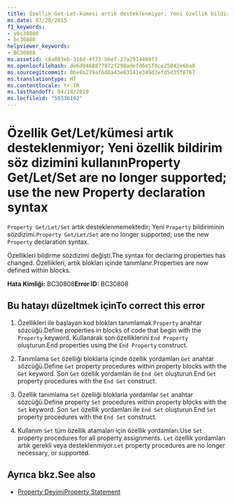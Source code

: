 ```yaml
---
title: Özellik Get-Let-kümesi artık desteklenmiyor; Yeni özellik bildirim söz dizimini kullanın
ms.date: 07/20/2015
f1_keywords:
- vbc30808
- bc30808
helpviewer_keywords:
- BC30808
ms.assetid: c8a803eb-316d-4f73-b6ef-27a2914409f3
ms.openlocfilehash: de6d9468877872f290adefd6e5f0ce25842e6ba8
ms.sourcegitcommit: 0be8a279af6d8a43e03141e349d3efd5d35f8767
ms.translationtype: HT
ms.contentlocale: tr-TR
ms.lasthandoff: 04/18/2019
ms.locfileid: "59336102"
---
```

# <a name="property-getletset-are-no-longer-supported-use-the-new-property-declaration-syntax"></a><span data-ttu-id="7de3b-102">Özellik Get/Let/kümesi artık desteklenmiyor; Yeni özellik bildirim söz dizimini kullanın</span><span class="sxs-lookup"><span data-stu-id="7de3b-102">Property Get/Let/Set are no longer supported; use the new Property declaration syntax</span></span>
<span data-ttu-id="7de3b-103">`Property Get/Let/Set` artık desteklenmemektedir; Yeni `Property` bildiriminin sözdizimi.</span><span class="sxs-lookup"><span data-stu-id="7de3b-103">`Property Get/Let/Set` are no longer supported; use the new `Property` declaration syntax.</span></span>  
  
 <span data-ttu-id="7de3b-104">Özellikleri bildirme sözdizimi değişti.</span><span class="sxs-lookup"><span data-stu-id="7de3b-104">The syntax for declaring properties has changed.</span></span> <span data-ttu-id="7de3b-105">Özellikleri, artık blokları içinde tanımlanır.</span><span class="sxs-lookup"><span data-stu-id="7de3b-105">Properties are now defined within blocks.</span></span>  
  
 <span data-ttu-id="7de3b-106">**Hata Kimliği:** BC30808</span><span class="sxs-lookup"><span data-stu-id="7de3b-106">**Error ID:** BC30808</span></span>  
  
## <a name="to-correct-this-error"></a><span data-ttu-id="7de3b-107">Bu hatayı düzeltmek için</span><span class="sxs-lookup"><span data-stu-id="7de3b-107">To correct this error</span></span>  
  
1. <span data-ttu-id="7de3b-108">Özellikleri ile başlayan kod blokları tanımlamak `Property` anahtar sözcüğü.</span><span class="sxs-lookup"><span data-stu-id="7de3b-108">Define properties in blocks of code that begin with the `Property` keyword.</span></span> <span data-ttu-id="7de3b-109">Kullanarak son özelliklerini `End Property` oluşturun.</span><span class="sxs-lookup"><span data-stu-id="7de3b-109">End properties using the `End Property` construct.</span></span>  
  
2. <span data-ttu-id="7de3b-110">Tanımlama `Get` özelliği bloklarla içinde özellik yordamları `Get` anahtar sözcüğü.</span><span class="sxs-lookup"><span data-stu-id="7de3b-110">Define `Get` property procedures within property blocks with the `Get` keyword.</span></span> <span data-ttu-id="7de3b-111">Son `Get` özellik yordamları ile `End Get` oluşturun.</span><span class="sxs-lookup"><span data-stu-id="7de3b-111">End `Get` property procedures with the `End Get` construct.</span></span>  
  
3. <span data-ttu-id="7de3b-112">Özellik tanımlama `Set` özelliği bloklarla yordamlar `Set` anahtar sözcüğü.</span><span class="sxs-lookup"><span data-stu-id="7de3b-112">Define property `Set` procedures within property blocks with the `Set` keyword.</span></span> <span data-ttu-id="7de3b-113">Son `Set` özellik yordamları ile `End Set` oluşturun.</span><span class="sxs-lookup"><span data-stu-id="7de3b-113">End `Set` property procedures with the `End Set` construct.</span></span>  
  
4. <span data-ttu-id="7de3b-114">Kullanım `Set` tüm özellik atamaları için özellik yordamları.</span><span class="sxs-lookup"><span data-stu-id="7de3b-114">Use `Set` property procedures for all property assignments.</span></span> <span data-ttu-id="7de3b-115">`Let` özellik yordamları artık gerekli veya desteklenmiyor.</span><span class="sxs-lookup"><span data-stu-id="7de3b-115">`Let` property procedures are no longer necessary, or supported.</span></span>  
  
## <a name="see-also"></a><span data-ttu-id="7de3b-116">Ayrıca bkz.</span><span class="sxs-lookup"><span data-stu-id="7de3b-116">See also</span></span>

- [<span data-ttu-id="7de3b-117">Property Deyimi</span><span class="sxs-lookup"><span data-stu-id="7de3b-117">Property Statement</span></span>](../../visual-basic/language-reference/statements/property-statement.md)
